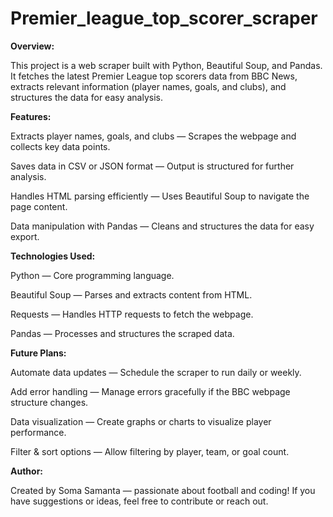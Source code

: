 # Premier_league_top_scorer_scraper
**Overview:**

This project is a web scraper built with Python, Beautiful Soup, and Pandas. It fetches the latest Premier League top scorers data from BBC News, extracts relevant information (player names, goals, and clubs), and structures the data for easy analysis.

**Features:**

Extracts player names, goals, and clubs — Scrapes the webpage and collects key data points.

Saves data in CSV or JSON format — Output is structured for further analysis.

Handles HTML parsing efficiently — Uses Beautiful Soup to navigate the page content.

Data manipulation with Pandas — Cleans and structures the data for easy export.

**Technologies Used:**

Python  — Core programming language.

Beautiful Soup  — Parses and extracts content from HTML.

Requests  — Handles HTTP requests to fetch the webpage.

Pandas  — Processes and structures the scraped data.

**Future Plans:**

Automate data updates — Schedule the scraper to run daily or weekly.

Add error handling — Manage errors gracefully if the BBC webpage structure changes.

Data visualization — Create graphs or charts to visualize player performance.

Filter & sort options — Allow filtering by player, team, or goal count.

**Author:**

Created by Soma Samanta — passionate about football and coding! If you have suggestions or ideas, feel free to contribute or reach out.
